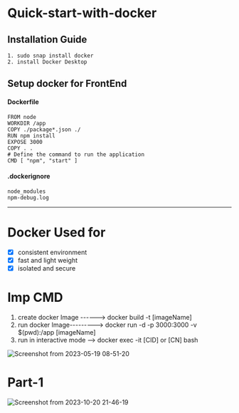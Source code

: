 # Quick-start-with-docker
## Installation Guide
```
1. sudo snap install docker
2. install Docker Desktop 
```
## Setup docker for FrontEnd
#### Dockerfile
```
FROM node
WORKDIR /app
COPY ./package*.json ./
RUN npm install
EXPOSE 3000
COPY . .
# Define the command to run the application
CMD [ "npm", "start" ]
```
#### .dockerignore
```
node_modules
npm-debug.log
```
---
# Docker Used for 
- [x] consistent environment
- [x] fast and light weight
- [x] isolated and secure 

# Imp CMD
1. create docker Image ------>     docker build -t [imageName]
2. run docker Image--------->      docker run -d -p 3000:3000 -v $(pwd):/app [imageName]
3. run in interactive mode -->     docker exec -it [CID] or [CN] bash
  
![Screenshot from 2023-05-19 08-51-20](https://github.com/webdev-ashishk/Quick-start-with-docker/assets/127021921/4493ece3-b457-4c30-81f5-4455fe40aab2)

# Part-1
![Screenshot from 2023-10-20 21-46-19](https://github.com/webdev-ashishk/Quick-start-with-docker/assets/127021921/88dd0b66-9308-4b11-9c90-672a739108bd)


